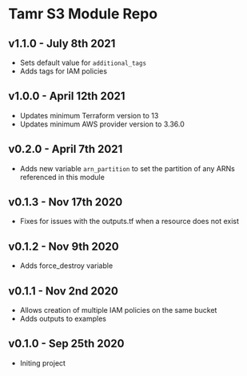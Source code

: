# Tamr S3 Module Repo

## v1.1.0 - July 8th 2021
* Sets default value for `additional_tags`
* Adds tags for IAM policies

## v1.0.0 - April 12th 2021
* Updates minimum Terraform version to 13
* Updates minimum AWS provider version to 3.36.0

## v0.2.0 - April 7th 2021
*  Adds new variable `arn_partition` to set the partition of any ARNs referenced in this module

## v0.1.3 - Nov 17th 2020
* Fixes for issues with the outputs.tf when a resource does not exist

## v0.1.2 - Nov 9th 2020
* Adds force_destroy variable

## v0.1.1 - Nov 2nd 2020
* Allows creation of multiple IAM policies on the same bucket
* Adds outputs to examples

## v0.1.0 - Sep 25th 2020
* Initing project
